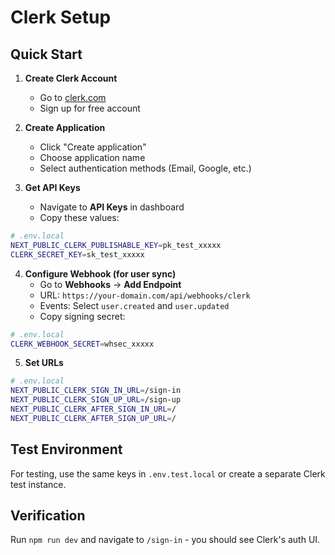 # Clerk Setup

## Quick Start

1. **Create Clerk Account**
   - Go to [clerk.com](https://clerk.com)
   - Sign up for free account

2. **Create Application**
   - Click "Create application"
   - Choose application name
   - Select authentication methods (Email, Google, etc.)

3. **Get API Keys**
   - Navigate to **API Keys** in dashboard
   - Copy these values:

```bash
# .env.local
NEXT_PUBLIC_CLERK_PUBLISHABLE_KEY=pk_test_xxxxx
CLERK_SECRET_KEY=sk_test_xxxxx
```

4. **Configure Webhook (for user sync)**
   - Go to **Webhooks** → **Add Endpoint**
   - URL: `https://your-domain.com/api/webhooks/clerk`
   - Events: Select `user.created` and `user.updated`
   - Copy signing secret:

```bash
# .env.local
CLERK_WEBHOOK_SECRET=whsec_xxxxx
```

5. **Set URLs**
```bash
# .env.local
NEXT_PUBLIC_CLERK_SIGN_IN_URL=/sign-in
NEXT_PUBLIC_CLERK_SIGN_UP_URL=/sign-up
NEXT_PUBLIC_CLERK_AFTER_SIGN_IN_URL=/
NEXT_PUBLIC_CLERK_AFTER_SIGN_UP_URL=/
```

## Test Environment

For testing, use the same keys in `.env.test.local` or create a separate Clerk test instance.

## Verification

Run `npm run dev` and navigate to `/sign-in` - you should see Clerk's auth UI.